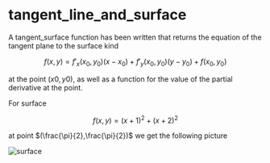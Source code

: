 # tangent_line_and_surface


A tangent_surface function has been written that returns the equation of the tangent plane to the surface kind

$$f(x,y)=f'_x(x_0,y_0)(x-x_0)+f'_y(x_0,y_0)(y-y_0)+f(x_0,y_0)$$

at the point $(x0,y0)$, as well as a function for the value of the partial derivative at the point.

For surface 

$$f(x,y) = (x+1)^2+(x+2)^2$$

at point $(\frac{\pi}{2},\frac{\pi}{2})$ we get the following picture

![surface](https://github.com/era011/tangent_surface/blob/main/newplot.png)

